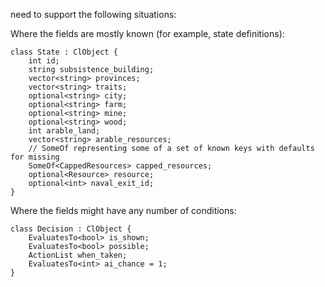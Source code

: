 need to support the following situations:

Where the fields are mostly known (for example, state definitions):
```
class State : ClObject {
	int id;
	string subsistence_building;
	vector<string> provinces;
	vector<string> traits;
	optional<string> city;
	optional<string> farm;
	optional<string> mine;
	optional<string> wood;
	int arable_land;
	vector<string> arable_resources;
	// SomeOf representing some of a set of known keys with defaults for missing
	SomeOf<CappedResources> capped_resources;
	optional<Resource> resource;
	optional<int> naval_exit_id;
}
```

Where the fields might have any number of conditions:
```
class Decision : ClObject {
	EvaluatesTo<bool> is_shown;
	EvaluatesTo<bool> possible;
	ActionList when_taken;
	EvaluatesTo<int> ai_chance = 1;
}
```